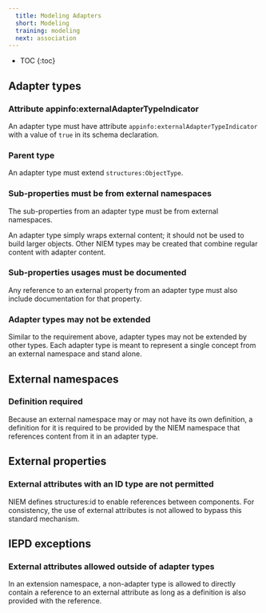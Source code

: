 ```yaml
---
  title: Modeling Adapters
  short: Modeling
  training: modeling
  next: association
---
```


- TOC
{:toc}

## Adapter types

### Attribute appinfo:externalAdapterTypeIndicator

An adapter type must have attribute `appinfo:externalAdapterTypeIndicator` with a value of `true` in its schema declaration.

### Parent type

An adapter type must extend `structures:ObjectType`.

### Sub-properties must be from external namespaces

The sub-properties from an adapter type must be from external namespaces.

An adapter type simply wraps external content; it should not be used to build larger objects.  Other NIEM types may be created that combine regular content with adapter content.

### Sub-properties usages must be documented

Any reference to an external property from an adapter type must also include documentation for that property.

### Adapter types may not be extended

Similar to the requirement above, adapter types may not be extended by other types.  Each adapter type is meant to represent a single concept from an external namespace and stand alone.

## External namespaces

### Definition required

Because an external namespace may or may not have its own definition, a definition for it is required to be provided by the NIEM namespace that references content from it in an adapter type.

## External properties

### External attributes with an ID type are not permitted

NIEM defines structures:id to enable references between components.  For consistency, the use of external attributes is not allowed to bypass this standard mechanism.

## IEPD exceptions

### External attributes allowed outside of adapter types

In an extension namespace, a non-adapter type is allowed to directly contain a reference to an external attribute as long as a definition is also provided with the reference.
